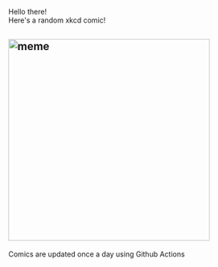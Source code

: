 Hello there! <br>Here's a random xkcd comic!<br>
## <img src="https://imgs.xkcd.com/comics/faraday_tour.png" alt="meme" width="400"/><br>
Comics are updated once a day using Github Actions